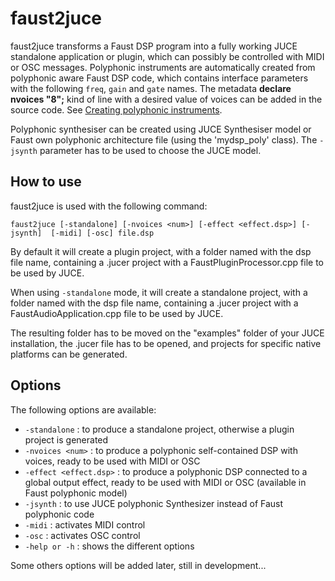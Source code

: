 # faust2juce

faust2juce transforms a Faust DSP program into a fully working JUCE standalone application or plugin, which can possibly be controlled with MIDI or OSC messages. Polyphonic instruments are automatically created from polyphonic aware Faust DSP code, which contains interface parameters with the following `freq`, `gain` and `gate` names. The metadata **declare nvoices "8";** kind of line with a desired value of voices can be added in the source code. See [Creating polyphonic instruments](http://faust.grame.fr/news/2016/01/13/polyphonic-instruments.html). 

Polyphonic synthesiser can be created using JUCE Synthesiser model or Faust own polyphonic architecture file (using the 'mydsp_poly' class). The `-jsynth` parameter has to be used to choose the JUCE model.

## How to use

faust2juce is used with the following command: 

`faust2juce [-standalone] [-nvoices <num>] [-effect <effect.dsp>] [-jsynth]  [-midi] [-osc] file.dsp` 

By default it will create a plugin project, with a folder named with the dsp file name, containing a .jucer project with a FaustPluginProcessor.cpp file to be used by JUCE.

When using `-standalone` mode, it will create a standalone project, with a folder named with the dsp file name, containing a .jucer project with a FaustAudioApplication.cpp file to be used by JUCE.

The resulting folder has to be moved on the "examples" folder of your JUCE installation, the .jucer file has to be opened, and projects for specific native platforms can be generated. 

## Options

The following options are available: 

 - `-standalone`            : to produce a standalone project, otherwise a plugin project is generated
 - `-nvoices <num>`         : to produce a polyphonic self-contained DSP with <num> voices, ready to be used with MIDI or OSC
 - `-effect <effect.dsp>`   : to produce a polyphonic DSP connected to a global output effect, ready to be used with MIDI or OSC (available in Faust polyphonic model) 
 - `-jsynth`                : to use JUCE polyphonic Synthesizer instead of Faust polyphonic code
 - `-midi`                  : activates MIDI control
 - `-osc`                   : activates OSC control
 - `-help or -h`            : shows the different options 

Some others options will be added later, still in development...

